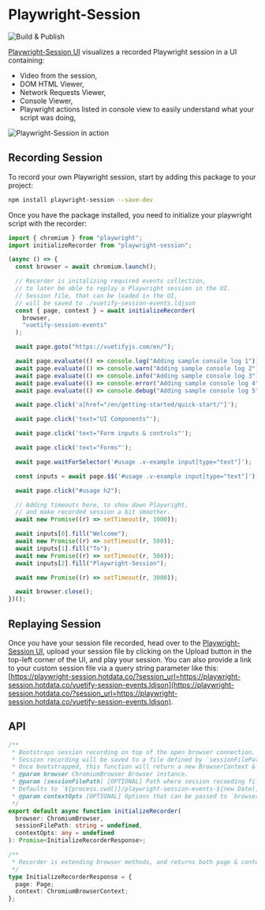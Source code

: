 # Playwright-Session

![Build & Publish](https://github.com/domderen/playwright-session/workflows/Build%20&%20Publish/badge.svg?branch=master)

[Playwright-Session UI](https://playwright-session.hotdata.co/) visualizes a recorded Playwright session in a UI containing:

- Video from the session,
- DOM HTML Viewer,
- Network Requests Viewer,
- Console Viewer,
- Playwright actions listed in console view to easily understand what your script was doing,

![Playwright-Session in action](https://playwright-session.hotdata.co/Playwright-Session-UI-Small.gif)

## Recording Session

To record your own Playwright session, start by adding this package to your project:

```bash
npm install playwright-session --save-dev
```

Once you have the package installed, you need to initialize your playwright script with the recorder:

```javascript
import { chromium } from "playwright";
import initializeRecorder from "playwright-session";

(async () => {
  const browser = await chromium.launch();

  // Recorder is initalizing required events collection,
  // to later be able to replay a Playwright session in the UI.
  // Session file, that can be loaded in the UI,
  // will be saved to ./vuetify-session-events.ldjson
  const { page, context } = await initializeRecorder(
    browser,
    "vuetify-session-events"
  );

  await page.goto("https://vuetifyjs.com/en/");

  await page.evaluate(() => console.log("Adding sample console log 1"));
  await page.evaluate(() => console.warn("Adding sample console log 2"));
  await page.evaluate(() => console.info("Adding sample console log 3"));
  await page.evaluate(() => console.error("Adding sample console log 4"));
  await page.evaluate(() => console.debug("Adding sample console log 5"));

  await page.click('a[href="/en/getting-started/quick-start/"]');

  await page.click('text="UI Components"');

  await page.click('text="Form inputs & controls"');

  await page.click('text="Forms"');

  await page.waitForSelector('#usage .v-example input[type="text"]');

  const inputs = await page.$$('#usage .v-example input[type="text"]');

  await page.click("#usage h2");

  // Adding timeouts here, to show down Playwright,
  // and make recorded session a bit smoother.
  await new Promise((r) => setTimeout(r, 1000));

  await inputs[0].fill("Welcome");
  await new Promise((r) => setTimeout(r, 500));
  await inputs[1].fill("To");
  await new Promise((r) => setTimeout(r, 500));
  await inputs[2].fill("Playwright-Session");

  await new Promise((r) => setTimeout(r, 3000));

  await browser.close();
})();
```

## Replaying Session

Once you have your session file recorded, head over to the [Playwright-Session UI](https://playwright-session.hotdata.co/), upload your session file by clicking on the Upload button in the top-left corner of the UI, and play your session. You can also provide a link to your custom session file via a query string parameter like this: [https://playwright-session.hotdata.co/?session_url=https://playwright-session.hotdata.co/vuetify-session-events.ldjson](https://playwright-session.hotdata.co/?session_url=https://playwright-session.hotdata.co/vuetify-session-events.ldjson).

## API

```typescript
/**
 * Bootstraps session recording on top of the open browser connection.
 * Session recording will be saved to a file defined by `sessionFilePath` argument.
 * Once bootstrapped, this function will return a new BrowserContext & Page.
 * @param browser ChromiumBrowser Browser instance.
 * @param [sessionFilePath] [OPTIONAL] Path where session recoeding file should be saved.
 * Defaults to `${process.cwd()}/playwright-session-events-${new Date().toISOString()}.ldjson`.
 * @param contextOpts [OPTIONAL] Options that can be passed to `browser.newContext` call, used when creating new BrowserContext.
 */
export default async function initializeRecorder(
  browser: ChromiumBrowser,
  sessionFilePath: string = undefined,
  contextOpts: any = undefined
): Promise<InitializeRecorderResponse>;

/**
 * Recorder is extending browser methods, and returns both page & context objects for further modifications.
 */
type InitializeRecorderResponse = {
  page: Page;
  context: ChromiumBrowserContext;
};
```
